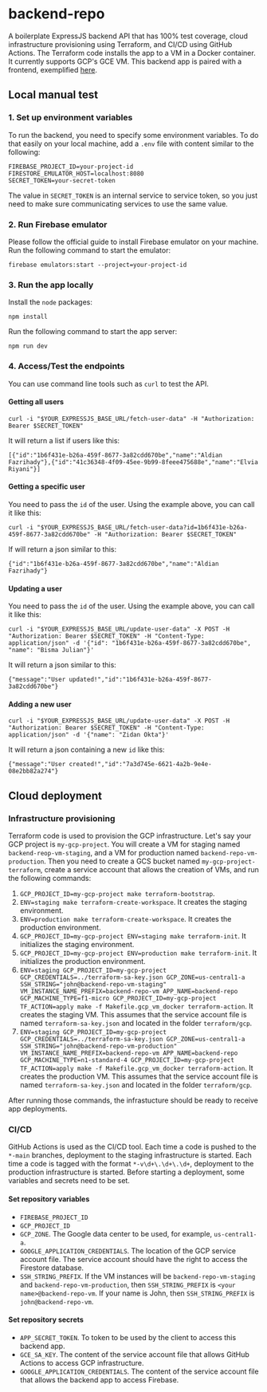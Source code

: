 # backend-repo

A boilerplate ExpressJS backend API that has 100% test coverage, cloud infrastructure provisioning using Terraform, and CI/CD using GitHub Actions.
The Terraform code installs the app to a VM in a Docker container. It currently supports GCP's GCE VM.
This backend app is paired with a frontend, exemplified [here](https://github.com/aldian/frontend-repo).

## Local manual test

### 1. Set up environment variables

To run the backend, you need to specify some environment variables. To do that easily on your local machine, add a `.env` file with content similar to the following:
```
FIREBASE_PROJECT_ID=your-project-id
FIRESTORE_EMULATOR_HOST=localhost:8080
SECRET_TOKEN=your-secret-token
```
The value in `SECRET_TOKEN` is an internal service to service token, so you just need to make sure communicating services to use the same value. 

### 2. Run Firebase emulator

Please follow the official guide to install Firebase emulator on your machine.
Run the following command to start the emulator:
```
firebase emulators:start --project=your-project-id
```

### 3. Run the app locally
Install the `node` packages:
```
npm install
```
Run the following command to start the app server:
```
npm run dev
```

### 4. Access/Test the endpoints

You can use command line tools such as `curl` to test the API.

#### Getting all users
```
curl -i "$YOUR_EXPRESSJS_BASE_URL/fetch-user-data" -H "Authorization: Bearer $SECRET_TOKEN"
```
It will return a list if users like this:
```
[{"id":"1b6f431e-b26a-459f-8677-3a82cdd670be","name":"Aldian Fazrihady"},{"id":"41c36348-4f09-45ee-9b99-8feee475688e","name":"Elvia Riyani"}]
```
#### Getting a specific user
You need to pass the `id` of the user. Using the example above, you can call it like this:
```
curl -i "$YOUR_EXPRESSJS_BASE_URL/fetch-user-data?id=1b6f431e-b26a-459f-8677-3a82cdd670be" -H "Authorization: Bearer $SECRET_TOKEN"
```
If will return a json similar to this:
```
{"id":"1b6f431e-b26a-459f-8677-3a82cdd670be","name":"Aldian Fazrihady"}
```
#### Updating a user
You need to pass the `id` of the user. Using the example above, you can call it like this:
```
curl -i "$YOUR_EXPRESSJS_BASE_URL/update-user-data" -X POST -H "Authorization: Bearer $SECRET_TOKEN" -H "Content-Type: application/json" -d '{"id": "1b6f431e-b26a-459f-8677-3a82cdd670be", "name": "Bisma Julian"}'
```
It will return a json similar to this:
```
{"message":"User updated!","id":"1b6f431e-b26a-459f-8677-3a82cdd670be"}
```
#### Adding a new user
```
curl -i "$YOUR_EXPRESSJS_BASE_URL/update-user-data" -X POST -H "Authorization: Bearer $SECRET_TOKEN" -H "Content-Type: application/json" -d '{"name": "Zidan Okta"}'
```
It will return a json containing a new `id` like this:
```
{"message":"User created!","id":"7a3d745e-6621-4a2b-9e4e-08e2bb82a274"}
```  

## Cloud deployment

### Infrastructure provisioning

Terraform code is used to provision the GCP infrastructure.
Let's say your GCP project is `my-gcp-project`. You will create a VM for staging named `backend-reop-vm-staging`, and a VM for production named `backend-repo-vm-production`. Then you need to create a GCS bucket named `my-gcp-project-terraform`, create a service account that allows the creation of VMs, and run the following commands:
1. `GCP_PROJECT_ID=my-gcp-project make terraform-bootstrap`.
2. `ENV=staging make terraform-create-workspace`. It creates the staging environment.
3. `ENV=production make terraform-create-workspace`. It creates the production environment.
4. `GCP_PROJECT_ID=my-gcp-project ENV=staging make terraform-init`. It initializes the staging environment.
5. `GCP_PROJECT_ID=my-gcp-project ENV=production make terraform-init`. It initializes the production environment.
6. `ENV=staging GCP_PROJECT_ID=my-gcp-project GCP_CREDENTIALS=../terraform-sa-key.json GCP_ZONE=us-central1-a SSH_STRING="john@backend-repo-vm-staging" VM_INSTANCE_NAME_PREFIX=backend-repo-vm APP_NAME=backend-repo GCP_MACHINE_TYPE=f1-micro GCP_PROJECT_ID=my-gcp-project TF_ACTION=apply make -f Makefile.gcp_vm_docker terraform-action`. It creates the staging VM. This assumes that the service account file is named `terraform-sa-key.json` and located in the folder `terraform/gcp`.
7. `ENV=staging GCP_PROJECT_ID=my-gcp-project GCP_CREDENTIALS=../terraform-sa-key.json GCP_ZONE=us-central1-a SSH_STRING="john@backend-repo-vm-production" VM_INSTANCE_NAME_PREFIX=backend-repo-vm APP_NAME=backend-repo GCP_MACHINE_TYPE=n1-standard-4 GCP_PROJECT_ID=my-gcp-project TF_ACTION=apply make -f Makefile.gcp_vm_docker terraform-action`. It creates the production VM. This assumes that the service account file is named `terraform-sa-key.json` and located in the folder `terraform/gcp`.

After running those commands, the infrastucture should be ready to receive app deployments.

### CI/CD

GitHub Actions is used as the CI/CD tool. 
Each time a code is pushed to the `*-main` branches, deployment to the staging infrastructure is started.
Each time a code is tagged with the format `*-v\d+\.\d+\.\d+`, deployment to the production infrastructure is started.
Before starting a deployment, some variables and secrets need to be set.

#### Set repository variables
* `FIREBASE_PROJECT_ID`
* `GCP_PROJECT_ID`
* `GCP_ZONE`. The Google data center to be used, for example, `us-central1-a`.
* `GOOGLE_APPLICATION_CREDENTIALS`. The location of the GCP service account file. The service account should have the right to access the Firestore database.
* `SSH_STRING_PREFIX`. If the VM instances will be `backend-repo-vm-staging` and `backend-repo-vm-production`, then `SSH_STRING_PREFIX` is `<your name>@backend-repo-vm`. If your name is John, then `SSH_STRING_PREFIX` is `john@backend-repo-vm`.

#### Set repository secrets
* `APP_SECRET_TOKEN`. To token to be used by the client to access this backend app.
* `GCE_SA_KEY`. The content of the service account file that allows GitHub Actions to access GCP infrastructure.
* `GOOGLE_APPLICATION_CREDENTIALS`. The content of the service account file that allows the backend app to access Firebase.